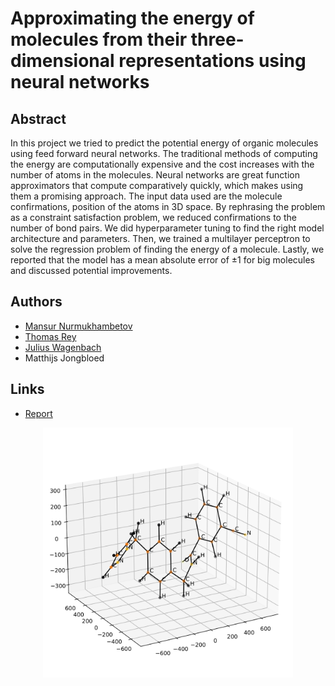# Approximating the energy of molecules from their three-dimensional representations using neural networks

## Abstract

In this project we tried to predict the potential energy of organic molecules using feed forward neural networks. The traditional methods of computing the energy are computationally expensive and the cost increases with the number of atoms in the molecules. Neural networks are great function approximators that compute comparatively quickly, which makes using them a promising approach. The input data used are the molecule confirmations, position of the atoms in 3D space. By rephrasing the problem as a constraint satisfaction problem, we reduced confirmations to the number of bond pairs. We did hyperparameter tuning to find the right model architecture and parameters. Then, we trained a multilayer perceptron to solve the regression problem of finding the energy of a molecule. Lastly, we reported that the model has a mean absolute error of ±1 for big molecules and discussed potential improvements.

## Authors
- [Mansur Nurmukhambetov](https://github.com/nomomon)
- [Thomas Rey](https://github.com/thomasrey01)
- [Julius Wagenbach](https://github.com/jwagenbach)
- Matthijs Jongbloed

## Links 
- [Report](https://nomomon.github.io/molecule-energy-prediction/report/report.pdf)

<p align='center'>
  <img width='400' src='report/images/molecule-with-bonds-example.svg'/>
</p>
